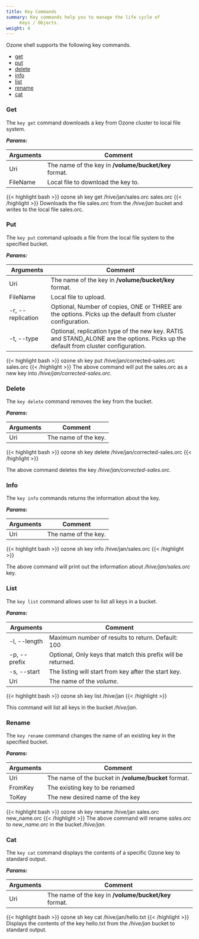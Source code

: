 ```yaml
---
title: Key Commands
summary: Key commands help you to manage the life cycle of
     Keys / Objects.
weight: 4
---
```

<!---
  Licensed to the Apache Software Foundation (ASF) under one or more
  contributor license agreements.  See the NOTICE file distributed with
  this work for additional information regarding copyright ownership.
  The ASF licenses this file to You under the Apache License, Version 2.0
  (the "License"); you may not use this file except in compliance with
  the License.  You may obtain a copy of the License at

      http://www.apache.org/licenses/LICENSE-2.0

  Unless required by applicable law or agreed to in writing, software
  distributed under the License is distributed on an "AS IS" BASIS,
  WITHOUT WARRANTIES OR CONDITIONS OF ANY KIND, either express or implied.
  See the License for the specific language governing permissions and
  limitations under the License.
-->


Ozone shell supports the following key commands.

  * [get](#get)
  * [put](#put)
  * [delete](#delete)
  * [info](#info)
  * [list](#list)
  * [rename](#rename)
  * [cat](#cat)


### Get

The `key get` command downloads a key from Ozone cluster to local file system.

***Params:***

| Arguments                      |  Comment                                |
|--------------------------------|-----------------------------------------|
|  Uri                           | The name of the key in **/volume/bucket/key** format.
|  FileName                      | Local file to download the key to.


{{< highlight bash >}}
ozone sh key get /hive/jan/sales.orc sales.orc
{{< /highlight >}}
Downloads the file sales.orc from the _/hive/jan_ bucket and writes to the
local file sales.orc.

### Put

The `key put` command uploads a file from the local file system to the specified bucket.

***Params:***


| Arguments                      |  Comment                                |
|--------------------------------|-----------------------------------------|
|  Uri                           | The name of the key in **/volume/bucket/key** format.
|  FileName                      | Local file to upload.
| -r, \-\-replication              | Optional, Number of copies, ONE or THREE are the options. Picks up the default from cluster configuration.
| -t, \-\-type                   | Optional, replication type of the new key. RATIS and STAND_ALONE are the options. Picks up the default from cluster configuration.

{{< highlight bash >}}
ozone sh key put /hive/jan/corrected-sales.orc sales.orc
{{< /highlight >}}
The above command will put the sales.orc as a new key into _/hive/jan/corrected-sales.orc_.

### Delete

The `key delete` command removes the key from the bucket.

***Params:***

| Arguments                      |  Comment                                |
|--------------------------------|-----------------------------------------|
|  Uri                           | The name of the key.

{{< highlight bash >}}
ozone sh key delete /hive/jan/corrected-sales.orc
{{< /highlight >}}

The above command deletes the key _/hive/jan/corrected-sales.orc_.


### Info

The `key info` commands returns the information about the key.

***Params:***

| Arguments                      |  Comment                                |
|--------------------------------|-----------------------------------------|
|  Uri                           | The name of the key.

{{< highlight bash >}}
ozone sh key info /hive/jan/sales.orc
{{< /highlight >}}

The above command will print out the information about _/hive/jan/sales.orc_
key.

### List

The `key list` command allows user to list all keys in a bucket.

***Params:***

| Arguments                      |  Comment                                |
|--------------------------------|-----------------------------------------|
| -l, \-\-length                   | Maximum number of results to return. Default: 100
| -p, \-\-prefix                   | Optional, Only keys that match this prefix will be returned.
| -s, \-\-start                    | The listing will start from key after the start key.
|  Uri                           | The name of the _volume_.

{{< highlight bash >}}
ozone sh key list /hive/jan
{{< /highlight >}}

This command will list all keys in the bucket _/hive/jan_.

### Rename

The `key rename` command changes the name of an existing key in the specified bucket.

***Params:***

| Arguments                      |  Comment                                |
|--------------------------------|-----------------------------------------|
|  Uri                           | The name of the bucket in **/volume/bucket** format.
|  FromKey                       | The existing key to be renamed
|  ToKey                         | The new desired name of the key

{{< highlight bash >}}
ozone sh key rename /hive/jan sales.orc new_name.orc
{{< /highlight >}}
The above command will rename _sales.orc_ to _new\_name.orc_ in the bucket _/hive/jan_.

### Cat

The `key cat` command displays the contents of a specific Ozone key to standard output.

***Params:***

| Arguments                      |  Comment                                |
|--------------------------------|-----------------------------------------|
|  Uri                           | The name of the key in **/volume/bucket/key** format.


{{< highlight bash >}}
ozone sh key cat /hive/jan/hello.txt
{{< /highlight >}}
Displays the contents of the key hello.txt from the _/hive/jan_ bucket to standard output.
